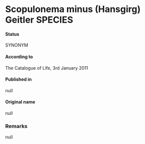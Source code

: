 # Scopulonema minus (Hansgirg) Geitler SPECIES

#### Status
SYNONYM

#### According to
The Catalogue of Life, 3rd January 2011

#### Published in
null

#### Original name
null

### Remarks
null